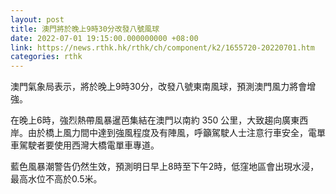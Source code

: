 ```yaml
---
layout: post
title: 澳門將於晚上9時30分改發八號風球
date: 2022-07-01 19:15:00.000000000 +08:00
link: https://news.rthk.hk/rthk/ch/component/k2/1655720-20220701.htm
categories: rthk
---
```


澳門氣象局表示，將於晚上9時30分，改發八號東南風球，預測澳門風力將會增強。

在晚上6時，強烈熱帶風暴暹芭集結在澳門以南約 350 公里，大致趨向廣東西岸。由於橋上風力間中達到強風程度及有陣風，呼籲駕駛人士注意行車安全，電單車駕駛者要使用西灣大橋電單車專道。

藍色風暴潮警告仍然生效，預測明日早上8時至下午2時，低窪地區會出現水浸，最高水位不高於0.5米。
